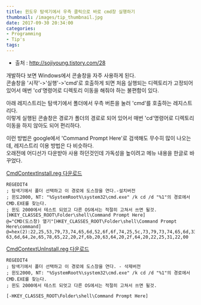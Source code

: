 ```yaml
---
title: 윈도우 탐색기에서 우측 클릭으로 바로 cmd창 실행하기
thumbnail: /images/tip_thumbnail.jpg
date: 2017-09-30 20:34:00
categories:
- Programming
- Tip's
tags:
---
```

* 출처 : http://sojiyoung.tistory.com/28

개발하다 보면 Windows에서 콘솔창을 자주 사용하게 된다.  
콘솔창을 '시작'->'실행'->'cmd'로 호출하게 되면 처음 실행되는 디렉토리가 고정되어 있어서 매번 'cd'명령어로 디렉토리 이동을 해줘야 하는 불편함이 있다.

아래 레지스트리는 탐색기에서 폴더에서 우측 버튼을 눌러 'cmd'를 호출하는 레지스트리다.  
이렇게 실행된 콘솔창은 경로가 폴더의 경로로 되어 있어서 매번 'cd'명령어로 디렉토리 이동을 하지 않아도 되어 편리하다.

이런 방법은 google에서 'Command Prompt Here'로 검색해도 무수히 많이 나오는데, 레지스트리 이용 방법은 다 비슷하다.  
오래전에 어디선가 다운받아 사용 하던것인데 가독성을 높이려고 메뉴 내용을 한글로 바꾸었다.

[CmdContextInstall.reg 다운로드](https://yeop-blog.github.io/downloads/CmdContextInstall.zip)

~~~
REGEDIT4
; 탐색기에서 폴더 선택하고 이 경로에 도스창을 연다.-설치버전
; 윈도2000, NT: "%SystemRoot%\system32\cmd.exe" /k cd /d "%1"의 경로에서 CMD.EXE를 찾는다.
; 윈도 2000에서 테스트 되었고 다른 OS에서는 적절히 고쳐서 쓰면 될것.[HKEY_CLASSES_ROOT\Folder\shell\Command Prompt Here]
@="CMD(도스창) 열기"[HKEY_CLASSES_ROOT\Folder\shell\Command Prompt Here\command]
@=hex(2):22,25,53,79,73,74,65,6d,52,6f,6f,74,25,5c,73,79,73,74,65,6d,33,32,5c,\
63,6d,64,2e,65,78,65,22,20,2f,6b,20,63,64,20,2f,64,20,22,25,31,22,00
~~~

[CmdContextUnInstall.reg 다운로드](https://yeop-blog.github.io/downloads/CmdContextUnInstall.zip)

~~~
REGEDIT4
; 탐색기에서 폴더 선택하고 이 경로에 도스창을 연다. - 삭제버전
; 윈도2000, NT: "%SystemRoot%\system32\cmd.exe" /k cd /d "%1"의 경로에서 CMD.EXE를 찾는다.
; 윈도 2000에서 테스트 되엇고 다른 OS에서는 적절히 고쳐서 쓰면 될것.

[-HKEY_CLASSES_ROOT\Folder\shell\Command Prompt Here]
~~~
